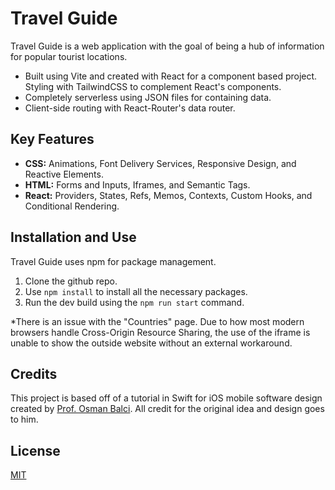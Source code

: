 # Travel Guide

Travel Guide is a web application with the goal of being a hub of information for popular tourist locations.

- Built using Vite and created with React for a component based project. Styling with TailwindCSS to complement React's components.
- Completely serverless using JSON files for containing data.
- Client-side routing with React-Router's data router.

## Key Features

- **CSS:** Animations, Font Delivery Services, Responsive Design, and Reactive Elements.
- **HTML:** Forms and Inputs, Iframes, and Semantic Tags.
- **React:** Providers, States, Refs, Memos, Contexts, Custom Hooks, and Conditional Rendering.

## Installation and Use

Travel Guide uses npm for package management.

1. Clone the github repo.
2. Use `npm install` to install all the necessary packages.
3. Run the dev build using the `npm run start` command.

*There is an issue with the "Countries" page. Due to how most modern browsers handle Cross-Origin Resource Sharing, the use of the iframe is unable to show the outside website without an external workaround.

## Credits

This project is based off of a tutorial in Swift for iOS mobile software design created by [Prof. Osman Balci](https://manta.cs.vt.edu/balci/). All credit for the original idea and design goes to him.

## License
[MIT](/LICENSE)
